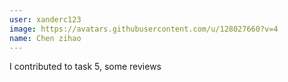 ```yaml
---
user: xanderc123
image: https://avatars.githubusercontent.com/u/128027660?v=4
name: Chen zihao
---
```

I contributed to task 5, some reviews

<!-- 
Note: Please put down your own information, and register your real contribution. Check the md syntax and DO NOT set up a table...
-->

